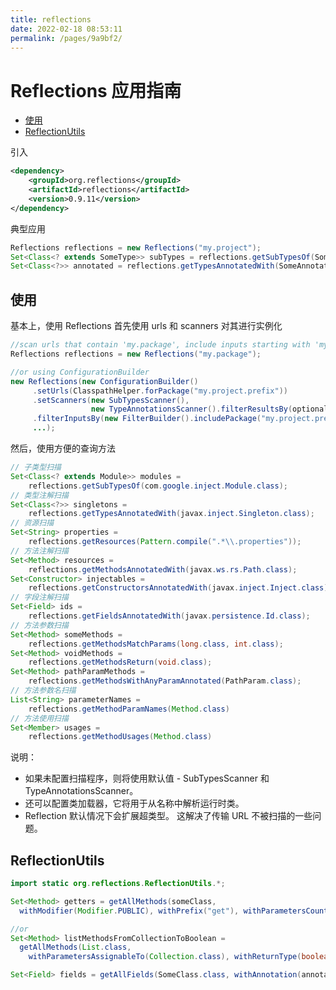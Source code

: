 ```yaml
---
title: reflections
date: 2022-02-18 08:53:11
permalink: /pages/9a9bf2/
---
```

# Reflections 应用指南

<!-- TOC depthFrom:2 depthTo:3 -->

- [使用](#使用)
- [ReflectionUtils](#reflectionutils)

<!-- /TOC -->

引入

```xml
<dependency>
    <groupId>org.reflections</groupId>
    <artifactId>reflections</artifactId>
    <version>0.9.11</version>
</dependency>
```

典型应用

```java
Reflections reflections = new Reflections("my.project");
Set<Class<? extends SomeType>> subTypes = reflections.getSubTypesOf(SomeType.class);
Set<Class<?>> annotated = reflections.getTypesAnnotatedWith(SomeAnnotation.class);
```

## 使用

基本上，使用 Reflections 首先使用 urls 和 scanners 对其进行实例化

```java
//scan urls that contain 'my.package', include inputs starting with 'my.package', use the default scanners
Reflections reflections = new Reflections("my.package");

//or using ConfigurationBuilder
new Reflections(new ConfigurationBuilder()
     .setUrls(ClasspathHelper.forPackage("my.project.prefix"))
     .setScanners(new SubTypesScanner(),
                  new TypeAnnotationsScanner().filterResultsBy(optionalFilter), ...),
     .filterInputsBy(new FilterBuilder().includePackage("my.project.prefix"))
     ...);
```

然后，使用方便的查询方法

```java
// 子类型扫描
Set<Class<? extends Module>> modules =
    reflections.getSubTypesOf(com.google.inject.Module.class);
// 类型注解扫描
Set<Class<?>> singletons =
    reflections.getTypesAnnotatedWith(javax.inject.Singleton.class);
// 资源扫描
Set<String> properties =
    reflections.getResources(Pattern.compile(".*\\.properties"));
// 方法注解扫描
Set<Method> resources =
    reflections.getMethodsAnnotatedWith(javax.ws.rs.Path.class);
Set<Constructor> injectables =
    reflections.getConstructorsAnnotatedWith(javax.inject.Inject.class);
// 字段注解扫描
Set<Field> ids =
    reflections.getFieldsAnnotatedWith(javax.persistence.Id.class);
// 方法参数扫描
Set<Method> someMethods =
    reflections.getMethodsMatchParams(long.class, int.class);
Set<Method> voidMethods =
    reflections.getMethodsReturn(void.class);
Set<Method> pathParamMethods =
    reflections.getMethodsWithAnyParamAnnotated(PathParam.class);
// 方法参数名扫描
List<String> parameterNames =
    reflections.getMethodParamNames(Method.class)
// 方法使用扫描
Set<Member> usages =
    reflections.getMethodUsages(Method.class)
```

说明：

- 如果未配置扫描程序，则将使用默认值 - SubTypesScanner 和 TypeAnnotationsScanner。
- 还可以配置类加载器，它将用于从名称中解析运行时类。
- Reflection 默认情况下会扩展超类型。 这解决了传输 URL 不被扫描的一些问题。

## ReflectionUtils

```java
import static org.reflections.ReflectionUtils.*;

Set<Method> getters = getAllMethods(someClass,
  withModifier(Modifier.PUBLIC), withPrefix("get"), withParametersCount(0));

//or
Set<Method> listMethodsFromCollectionToBoolean =
  getAllMethods(List.class,
    withParametersAssignableTo(Collection.class), withReturnType(boolean.class));

Set<Field> fields = getAllFields(SomeClass.class, withAnnotation(annotation), withTypeAssignableTo(type));
```
